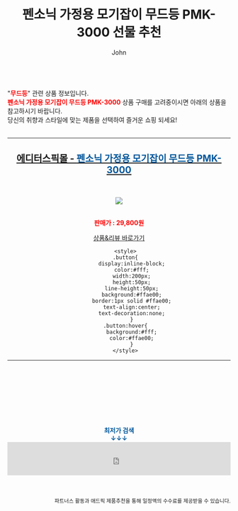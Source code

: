 ﻿---
layout: post
title:  "펜소닉 가정용 모기잡이 무드등 PMK-3000 선물 추천"
author: John
categories: [ 무드등 ]
tags: [ 무드등, 무드등 만들기, 무드등 도안, 무드등 추천, 무드등 영어로, 무드등 제작, 무드등 효과, 무드등 뜻, 무드등 선물, 무드등 만들기 키트 ]
image: https://editorspick.hgodo.com/img/goods/21/04/15/1000001108/1000001108_detail_035.jpg 
description: "펜소닉 가정용 모기잡이 무드등 PMK-3000 선물 추천 관련 상품으로 가장 고객 선호도가 높은 제품입니다."
toc: true
toc_sticky: true
---

<br>
"<b><font color='#ff0000'>무드등</font></b>" 관련 상품 정보입니다.
<br>
<b><font color='#ff0000'>펜소닉 가정용 모기잡이 무드등 PMK-3000</font></b> 상품 구매를 고려중이시면 아래의 상품을 참고하시기 바랍니다.
<br>
당신의 취향과 스타일에 맞는 제품을 선택하여 즐거운 쇼핑 되세요!
<br><br>
<hr>
<p>
    
<center><h2><a href="https://nico.kr/AauEMy" target="_blank"><b>에디터스픽몰 - <font color='#01579B'>펜소닉 가정용 모기잡이 무드등 PMK-3000</font></b></a></h2><br>

<a href="https://nico.kr/AauEMy" target="_blank"><img src="https://editorspick.hgodo.com/img/goods/21/04/15/1000001108/1000001108_detail_035.jpg"></a><br><br>

<b><font color='#ff0000'>판매가 : 29,800원 </font></b><br>

<a href="https://nico.kr/AauEMy" target="_blank" class="button">상품&리뷰 바로가기</a><p>

        <style>
        .button{
            display:inline-block;
            color:#fff;
            width:200px;
            height:50px;
            line-height:50px;
            background:#ffae00;
            border:1px solid #ffae00;
            text-align:center;
            text-decoration:none;
            }
        .button:hover{
            background:#fff;
            color:#ffae00;
            }
        </style>

<hr>

<br><br><br><br><br><br><br>
<center><b><font color='#01579B' size='medium'>최저가 검색<br>
↓↓↓</font></b></center>
<center><iframe src="https://coupa.ng/b1Tbjx" width="100%" height="75" frameborder="0" scrolling="no" referrerpolicy="unsafe-url"></iframe></center>
<br><br>
<p>
<small>
    <div align="right">파트너스 활동과 애드픽 제품추천을 통해 일정액의 수수료를 제공받을 수 있습니다.</div>
</small>
</p>
